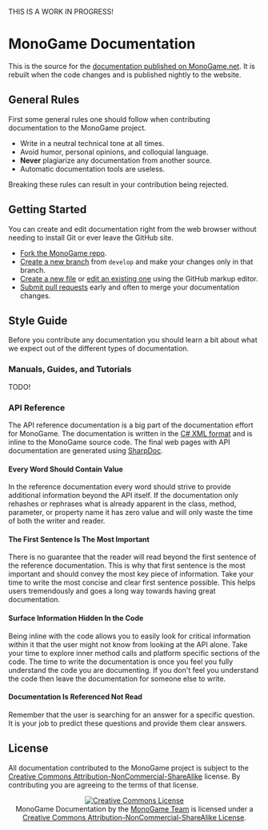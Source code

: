THIS IS A WORK IN PROGRESS!

# MonoGame Documentation
This is the source for the [documentation published on MonoGame.net](http://www.monogame.net/documentation/).  It is rebuilt when the code changes and is published nightly to the website.

## General Rules
First some general rules one should follow when contributing documentation to the MonoGame project.

 - Write in a neutral technical tone at all times.
 - Avoid humor, personal opinions, and colloquial language.
 - **Never** plagiarize any documentation from another source.
 - Automatic documentation tools are useless.

Breaking these rules can result in your contribution being rejected.

## Getting Started
You can create and edit documentation right from the web browser without needing to install Git or ever leave the GitHub site.

 - [Fork the MonoGame repo](https://help.github.com/articles/fork-a-repo/).
 - [Create a new branch](https://help.github.com/articles/creating-and-deleting-branches-within-your-repository/) from `develop` and make your changes only in that branch.
 - [Create a new file](https://help.github.com/articles/creating-new-files/) or [edit an existing one](https://help.github.com/articles/editing-files-in-your-repository/) using the GitHub markup editor.
 - [Submit pull requests](https://help.github.com/articles/creating-a-pull-request/) early and often to merge your documentation changes.

## Style Guide
Before you contribute any documentation you should learn a bit about what we expect out of the different types of documentation.

### Manuals, Guides, and Tutorials
TODO!

### API Reference 
The API reference documentation is a big part of the documentation effort for MonoGame.  The documentation is written in the [C# XML format](https://docs.microsoft.com/en-us/dotnet/csharp/programming-guide/xmldoc/xml-documentation-comments) and is inline to the MonoGame source code. The final web pages with API documentation are generated using [SharpDoc](http://sharpdx.org/documentation/tools/sharpdoc).

#### Every Word Should Contain Value
In the reference documentation every word should strive to provide additional information beyond the API itself.  If the documentation only rehashes or rephrases what is already apparent in the class, method, parameter, or property name it has zero value and will only waste the time of both the writer and reader.

#### The First Sentence Is The Most Important
There is no guarantee that the reader will read beyond the first sentence of the reference documentation.  This is why that first sentence is the most important and should convey the most key piece of information.  Take your time to write the most concise and clear first sentence possible.  This helps users tremendously and goes a long way towards having great documentation.

#### Surface Information Hidden In the Code
Being inline with the code allows you to easily look for critical information within it that the user might not know from looking at the API alone.  Take your time to explore inner method calls and platform specific sections of the code.  The time to write the documentation is once you feel you fully understand the code you are documenting.  If you don't feel you understand the code then leave the documentation for someone else to write.

#### Documentation Is Referenced Not Read
Remember that the user is searching for an answer for a specific question.  It is your job to predict these questions and provide them clear answers.


## License
All documentation contributed to the MonoGame project is subject to the [Creative Commons Attribution-NonCommercial-ShareAlike](http://creativecommons.org/licenses/by-nc-sa/4.0/) license.  By contributing you are agreeing to the terms of that license.

<p align="center"><a rel="license" href="http://creativecommons.org/licenses/by-nc-sa/4.0/"><img alt="Creative Commons License" style="border-width:0" src="http://i.creativecommons.org/l/by-nc-sa/4.0/88x31.png" /></a><br /><span xmlns:dct="http://purl.org/dc/terms/" href="http://purl.org/dc/dcmitype/Text" property="dct:title" rel="dct:type">MonoGame Documentation</span> by the <a xmlns:cc="http://creativecommons.org/ns#" href="http://www.monogame.net" property="cc:attributionName" rel="cc:attributionURL">MonoGame Team</a> is licensed under a <a rel="license" href="http://creativecommons.org/licenses/by-nc-sa/4.0/">Creative Commons Attribution-NonCommercial-ShareAlike License</a>.</p>

